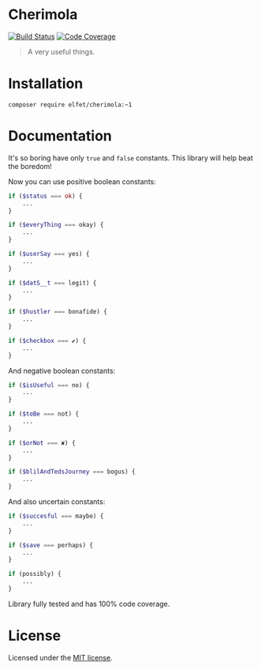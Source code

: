 # Cherimola

[![Build Status](https://travis-ci.org/elfet/cherimola.svg?branch=master)](https://travis-ci.org/elfet/cherimola)
[![Code Coverage](https://scrutinizer-ci.com/g/elfet/cherimola/badges/coverage.png?b=master)](https://scrutinizer-ci.com/g/elfet/cherimola/?branch=master)

> A very useful things. 

# Installation

```
composer require elfet/cherimola:~1
```

# Documentation

It's so boring have only `true` and `false` constants. This library will help beat the boredom!

Now you can use positive boolean constants:

```php
if ($status === ok) {
    ...
}
```

```php
if ($everyThing === okay) {
    ...
}
```

```php
if ($userSay === yes) {
    ...
}
```

```php
if ($datS__t === legit) {
    ...
}
```

```php
if ($hustler === bonafide) {
    ...
}
```

```php
if ($checkbox === ✔) {
    ...
}
```

And negative boolean constants:

```php
if ($isUseful === no) {
    ...
}
```

```php
if ($toBe === not) {
    ...
}
```

```php
if ($orNot === ✘) {
    ...
}
```

```php
if ($blilAndTedsJourney === bogus) {
    ...
}
```
And also uncertain constants:

```php
if ($succesful === maybe) {
    ...
}
```

```php
if ($save === perhaps) {
    ...
}
```

```php
if (possibly) {
    ...
}
```

Library fully tested and has 100% code coverage.

# License

Licensed under the [MIT license](LICENSE).
